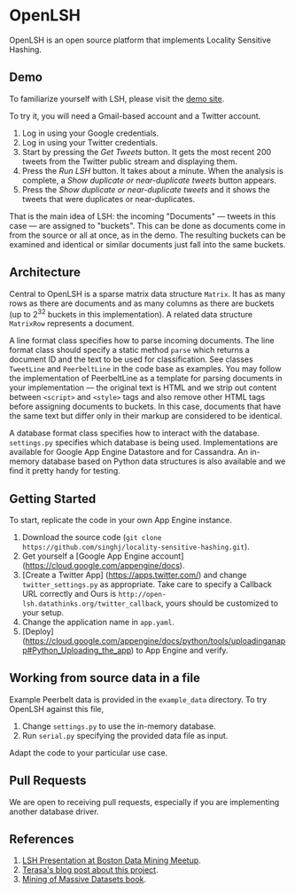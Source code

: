 OpenLSH
=======

OpenLSH is an open source platform that implements Locality Sensitive Hashing. 

Demo
----

To familiarize yourself with LSH, please visit the [demo site](http://open-lsh.datathinks.org).

To try it, you will need a Gmail-based account and a Twitter account. 
 1. Log in using your Google credentials.
 2. Log in using your Twitter credentials.
 3. Start by pressing the _Get Tweets_ button. It gets the most recent 200 tweets from the Twitter public stream and displaying them.
 4. Press the _Run LSH_ button. It takes about a minute. When the analysis is complete, a _Show duplicate or near-duplicate tweets_ button appears.
 5. Press the _Show duplicate or near-duplicate tweets_ and it shows the tweets that were duplicates or near-duplicates.

That is the main idea of LSH: the incoming "Documents" &mdash; tweets in this case &mdash; are assigned to "buckets".
This can be done as documents come in from the source or all at once, as in the demo.
The resulting buckets can be examined and identical or similar documents just fall into the same buckets.  

Architecture
------------

Central to OpenLSH is a sparse matrix data structure `Matrix`. 
It has as many rows as there are documents and as many columns as there are buckets (up to 2<sup>32</sup> buckets in this implementation).
A related data structure `MatrixRow` represents a document.

A line format class specifies how to parse incoming documents. 
The line format class should specify a static method `parse` which returns a document ID and the text to be used for classification.
See classes `TweetLine` and `PeerbeltLine` in the code base as examples.
You may follow the implementation of PeerbeltLine as a template for parsing documents in your implementation &mdash; 
the original text is HTML and we strip out content between `<script>` and `<style>` tags and also remove other HTML tags before assigning documents to buckets.
In this case, documents that have the same text but differ only in their markup are considered to be identical.

A database format class specifies how to interact with the database. `settings.py` specifies which database is being used.
Implementations are available for Google App Engine Datastore and for Cassandra. 
An in-memory database based on Python data structures is also available and we find it pretty handy for testing.

Getting Started
---------------

To start, replicate the code in your own App Engine instance.

 1. Download the source code (`git clone https://github.com/singhj/locality-sensitive-hashing.git`).
 2. Get yourself a [Google App Engine account] (https://cloud.google.com/appengine/docs).
 3. [Create a Twitter App] (https://apps.twitter.com/) and change `twitter_settings.py` as appropriate.
    Take care to specify a Callback URL correctly and 
    Ours is `http://open-lsh.datathinks.org/twitter_callback`, yours should be customized to your setup.
 4. Change the application name in `app.yaml`.
 5. [Deploy] (https://cloud.google.com/appengine/docs/python/tools/uploadinganapp#Python_Uploading_the_app) to App Engine and verify.

Working from source data in a file
----------------------------------

Example Peerbelt data is provided in the `example_data` directory. To try OpenLSH against this file,

 1. Change `settings.py` to use the in-memory database.
 2. Run `serial.py` specifying the provided data file as input.

Adapt the code to your particular use case.

Pull Requests
-------------

We are open to receiving pull requests, especially if you are implementing another database driver.

References
----------

 1. [LSH Presentation at Boston Data Mining Meetup](http://www.slideshare.net/j_singh/mining-of-massive-datasets-using-locality-sensitive-hashing-lsh).
 2. [Terasa's blog post about this project](http://quarksandbits.com/en/2014/04/23/using-twitter-streaming-api-google-app-engine/).
 3. [Mining of Massive Datasets book](http://infolab.stanford.edu/~ullman/mmds/book.pdf).
